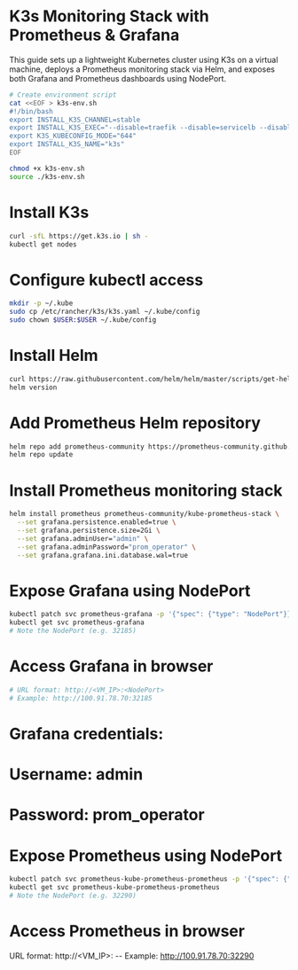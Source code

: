 # K3s Monitoring Stack with Prometheus & Grafana

This guide sets up a lightweight Kubernetes cluster using K3s on a virtual machine, deploys a Prometheus monitoring stack via Helm, and exposes both Grafana and Prometheus dashboards using NodePort.

```bash
# Create environment script
cat <<EOF > k3s-env.sh
#!/bin/bash
export INSTALL_K3S_CHANNEL=stable
export INSTALL_K3S_EXEC="--disable=traefik --disable=servicelb --disable=metrics-server"
export K3S_KUBECONFIG_MODE="644"
export INSTALL_K3S_NAME="k3s"
EOF
```

```bash
chmod +x k3s-env.sh
source ./k3s-env.sh
```

# Install K3s
```bash
curl -sfL https://get.k3s.io | sh -
kubectl get nodes
```

# Configure kubectl access
```bash
mkdir -p ~/.kube
sudo cp /etc/rancher/k3s/k3s.yaml ~/.kube/config
sudo chown $USER:$USER ~/.kube/config
```

# Install Helm
```bash
curl https://raw.githubusercontent.com/helm/helm/master/scripts/get-helm-3 | bash
helm version
```

# Add Prometheus Helm repository
```bash
helm repo add prometheus-community https://prometheus-community.github.io/helm-charts
helm repo update
```

# Install Prometheus monitoring stack
```bash
helm install prometheus prometheus-community/kube-prometheus-stack \
  --set grafana.persistence.enabled=true \
  --set grafana.persistence.size=2Gi \
  --set grafana.adminUser="admin" \
  --set grafana.adminPassword="prom_operator" \
  --set grafana.grafana.ini.database.wal=true
```

# Expose Grafana using NodePort
```bash
kubectl patch svc prometheus-grafana -p '{"spec": {"type": "NodePort"}}'
kubectl get svc prometheus-grafana
# Note the NodePort (e.g. 32185)
```

# Access Grafana in browser
```bash
# URL format: http://<VM_IP>:<NodePort>
# Example: http://100.91.78.70:32185
```
# Grafana credentials:
# Username: admin
# Password: prom_operator

# Expose Prometheus using NodePort
```bash
kubectl patch svc prometheus-kube-prometheus-prometheus -p '{"spec": {"type": "NodePort"}}'
kubectl get svc prometheus-kube-prometheus-prometheus
# Note the NodePort (e.g. 32290)
```

# Access Prometheus in browser
URL format: http://<VM_IP>:<NodePort>   --  Example: http://100.91.78.70:32290
